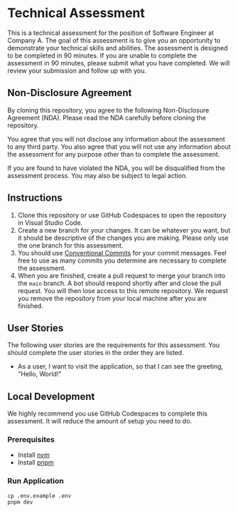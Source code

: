 # Technical Assessment
This is a technical assessment for the position of Software Engineer at Company A. The goal of this assessment is to give 
you an opportunity to demonstrate your technical skills and abilities. The assessment is designed to be completed in 90 
minutes. If you are unable to complete the assessment in 90 minutes, please submit what you have completed. We will 
review your submission and follow up with you.

## Non-Disclosure Agreement
By cloning this repository, you agree to the following Non-Disclosure Agreement (NDA). Please read the NDA carefully
before cloning the repository.

You agree that you will not disclose any information about the assessment to any third party. You also agree that you
will not use any information about the assessment for any purpose other than to complete the assessment.

If you are found to have violated the NDA, you will be disqualified from the assessment process. You may also be subject 
to legal action.

## Instructions
1. Clone this repository or use GitHub Codespaces to open the repository in Visual Studio Code.
2. Create a new branch for your changes. It can be whatever you want, but it should be descriptive of the changes you
  are making. Please only use the one branch for this assessment.
3. You should use [Conventional Commits](https://www.conventionalcommits.org/en/v1.0.0/) for your commit messages. Feel 
  free to use as many commits you determine are necessary to complete the assessment.
4. When you are finished, create a pull request to merge your branch into the `main` branch. A bot should respond 
  shortly after and close the pull request. You will then lose access to this remote repository. We request you remove
  the repository from your local machine after you are finished.

## User Stories
The following user stories are the requirements for this assessment. You should complete the user stories in the order they are listed.
- As a user, I want to visit the application, so that I can see the greeting, "Hello, World!"

## Local Development
We highly recommend you use GitHub Codespaces to complete this assessment. It will reduce the amount of setup you need to do.
### Prerequisites
- Install [nvm](https://github.com/nvm-sh/nvm#installing-and-updating)
- Install [pnpm](https://pnpm.io/installation)

### Run Application 
```shell
cp .env.example .env
pnpm dev
```
